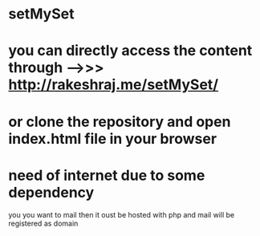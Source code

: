 # setMySet
# you can directly access the content through -->>> http://rakeshraj.me/setMySet/
# or clone the repository and open index.html file in your browser 
# need of internet due to some dependency 
you you want to mail then it oust be hosted with php and mail will be registered as domain
 
